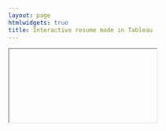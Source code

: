 ```yaml
--- 
layout: page
htmlwidgets: true
title: Interactive resume made in Tableau
---
```

<iframe> src = "https://public.tableau.com/views/Resume_223/Resume?:embed=y&:display_count=yes" width="800" height="600"></iframe>
